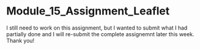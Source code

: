 # Module_15_Assignment_Leaflet
I still need to work on this assignment, but I wanted to submit what I had partially done and I will re-submit the complete assignemnt later this week.
Thank you!
